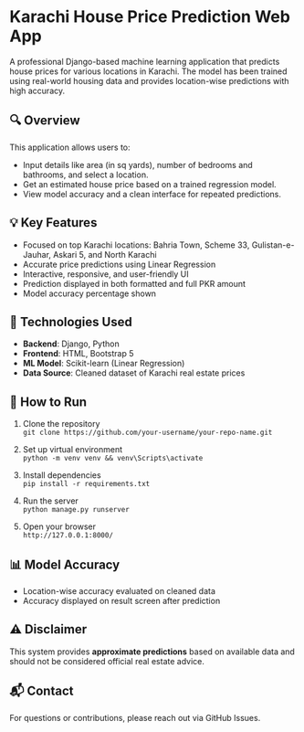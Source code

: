 # Karachi House Price Prediction Web App

A professional Django-based machine learning application that predicts house prices for various locations in Karachi. The model has been trained using real-world housing data and provides location-wise predictions with high accuracy.


## 🔍 Overview

This application allows users to:

- Input details like area (in sq yards), number of bedrooms and bathrooms, and select a location.
- Get an estimated house price based on a trained regression model.
- View model accuracy and a clean interface for repeated predictions.


## 💡 Key Features

- Focused on top Karachi locations: Bahria Town, Scheme 33, Gulistan-e-Jauhar, Askari 5, and North Karachi
- Accurate price predictions using Linear Regression
- Interactive, responsive, and user-friendly UI
- Prediction displayed in both formatted and full PKR amount
- Model accuracy percentage shown

## 🧠 Technologies Used

- **Backend**: Django, Python
- **Frontend**: HTML, Bootstrap 5
- **ML Model**: Scikit-learn (Linear Regression)
- **Data Source**: Cleaned dataset of Karachi real estate prices

## 🚀 How to Run

1. Clone the repository  
   `git clone https://github.com/your-username/your-repo-name.git`

2. Set up virtual environment  
   `python -m venv venv && venv\Scripts\activate`

3. Install dependencies  
   `pip install -r requirements.txt`

4. Run the server  
   `python manage.py runserver`

5. Open your browser  
   `http://127.0.0.1:8000/`

## 📊 Model Accuracy

- Location-wise accuracy evaluated on cleaned data
- Accuracy displayed on result screen after prediction

## ⚠️ Disclaimer

This system provides **approximate predictions** based on available data and should not be considered official real estate advice.

## 📬 Contact

For questions or contributions, please reach out via GitHub Issues.


